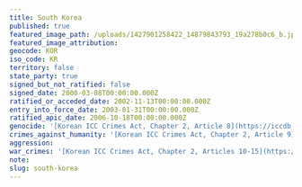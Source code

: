 ```yaml
---
title: South Korea
published: true
featured_image_path: /uploads/1427901258422_14879843793_19a278b0c6_b.jpg
featured_image_attribution:
geocode: KOR
iso_code: KR
territory: false
state_party: true
signed_but_not_ratified: false
signed_date: 2000-03-08T00:00:00.000Z
ratified_or_acceded_date: 2002-11-13T00:00:00.000Z
entry_into_force_date: 2003-01-31T00:00:00.000Z
ratified_apic_date: 2006-10-18T00:00:00.000Z
genocide: '[Korean ICC Crimes Act, Chapter 2, Article 8](https://iccdb.hrlc.net/data/doc/206/keyword/46/)'
crimes_against_humanity: '[Korean ICC Crimes Act, Chapter 2, Article 9](https://iccdb.hrlc.net/data/doc/206/keyword/13/)'
aggression:
war_crimes: '[Korean ICC Crimes Act, Chapter 2, Articles 10-15](https://iccdb.hrlc.net/data/doc/206/keyword/145/)'
note:
slug: south-korea
---
```



